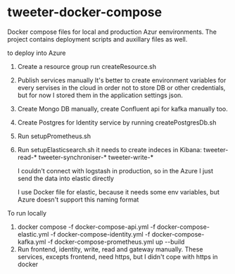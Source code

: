 # tweeter-docker-compose

Docker compose files for local and production Azur eenvironments.
The project contains deployment scripts and auxillary files as well.

to deploy into Azure

1. Create a resource group 
    run createResource.sh

2. Publish services manually
    It's better to create environment variables for every servises in the cloud in order not to store DB or other credentials,
    but for now I stored them in the application settings json.

3. Create Mongo DB manually, create Confluent api for kafka manually too.

4. Create Postgres for Identity service by running createPostgresDb.sh

5. Run setupPrometheus.sh

6. Run setupElasticsearch.sh
    it needs to create indeces in Kibana:
    tweeter-read-*
    tweeter-synchroniser-*
    tweeter-write-*

    I couldn't connect with logstash in production, so in the Azure I just send the data into elastic directly

    I use Docker file for elastic, because it needs some env variables, but Azure doesn't support this naming format

To run locally

1. docker compose -f docker-compose-api.yml -f docker-compose-elastic.yml -f docker-compose-identity.yml -f docker-compose-kafka.yml -f docker-compose-prometheus.yml  up --build
2. Run frontend, identity, write, read and gateway manually. These services, excepts frontend, need https, but I didn't cope with https in docker
